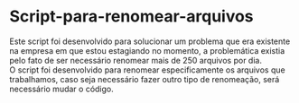 # Script-para-renomear-arquivos

Este script foi desenvolvido para solucionar um problema que era existente na empresa em que estou estagiando no momento,  a problemática existia pelo fato de ser necessário renomear mais de 250 arquivos por dia.  
O script foi desenvolvido para renomear especificamente os arquivos que trabalhamos, caso seja necessário fazer outro tipo de renomeação, será necessário mudar o código.
